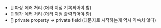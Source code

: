 - [] 파싱 에러 처리 (에러 지점 기록되어야 함)
- [] 평가 에러 처리 (에러 지점 출력되어야 함)
- [] private property -> private field (대문자로 시작하는게 역시 익숙치 않다)